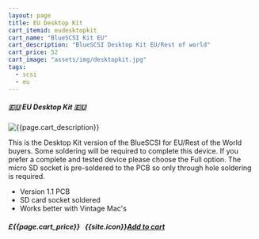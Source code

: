 ```yaml
---
layout: page
title: EU Desktop Kit
cart_itemid: eudesktopkit
cart_name: "BlueSCSI Kit EU"
cart_description: "BlueSCSI Desktop Kit EU/Rest of world"
cart_price: 52
cart_image: "assets/img/desktopkit.jpg"
tags: 
  - scsi
  - eu
---
```


##### 🇪🇺 EU Desktop Kit 🇪🇺

![{{page.cart_description}}]({{page.cart_image}})

This is the Desktop Kit version of the BlueSCSI for EU/Rest of the World buyers. Some soldering will be required to complete this device. If you prefer a complete and tested device please choose the Full option. The micro SD socket is pre-soldered to the PCB so only through hole soldering is required.

* Version 1.1 PCB
* SD card socket soldered
* Works better with Vintage Mac's 

##### £{{page.cart_price}} &nbsp; {{site.icon}}[Add to cart](/cart#{{page.cart_itemid}})